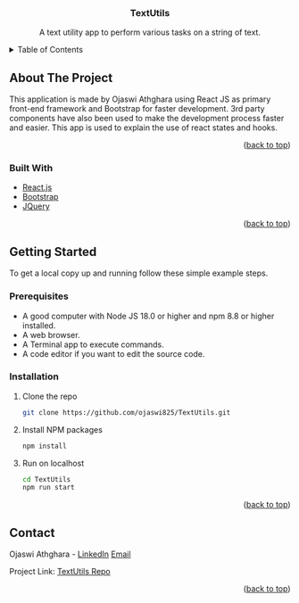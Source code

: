<div id="top"></div>

<!-- PROJECT LOGO -->
<br />
<div align="center">
<h3 align="center">TextUtils</h3>

<p align="center">
    A text utility app to perform various tasks on a string of text.
<br />
</p>
</div>

<!-- TABLE OF CONTENTS -->
<details>
  <summary>Table of Contents</summary>
  <ol>
    <li>
      <a href="#about-the-project">About The Project</a>
      <ul>
        <li><a href="#built-with">Built With</a></li>
      </ul>
    </li>
    <li>
      <a href="#getting-started">Getting Started</a>
      <ul>
        <li><a href="#prerequisites">Prerequisites</a></li>
        <li><a href="#installation">Installation</a></li>
      </ul>
    </li>
    <li><a href="#contact">Contact</a></li>
  </ol>
</details>

<!-- ABOUT THE PROJECT -->

## About The Project

This application is made by Ojaswi Athghara using React JS as primary front-end framework and Bootstrap for faster development. 3rd party components have also been used to make the development process faster and easier. This app is used to explain the use of react states and hooks.

<p align="right">(<a href="#top">back to top</a>)</p>

### Built With

-   [React.js](https://reactjs.org/)
-   [Bootstrap](https://getbootstrap.com)
-   [JQuery](https://jquery.com)

<p align="right">(<a href="#top">back to top</a>)</p>

<!-- GETTING STARTED -->

## Getting Started

To get a local copy up and running follow these simple example steps.

### Prerequisites

-   A good computer with Node JS 18.0 or higher and npm 8.8 or higher installed.
-   A web browser.
-   A Terminal app to execute commands.
-   A code editor if you want to edit the source code.

### Installation

1. Clone the repo
    ```sh
    git clone https://github.com/ojaswi825/TextUtils.git
    ```
2. Install NPM packages
    ```sh
    npm install
    ```
3. Run on localhost
    ```sh
    cd TextUtils
    npm run start
    ```

<p align="right">(<a href="#top">back to top</a>)</p>

<!-- CONTACT -->

## Contact

Ojaswi Athghara - [LinkedIn](https://linkedin.com/in/ojaswi825) [Email](ojaswi.athghara98@gmail.com)

Project Link: [TextUtils Repo](https://github.com/ojaswi825/TextUtils)

<p align="right">(<a href="#top">back to top</a>)</p>
